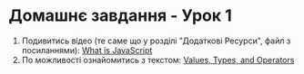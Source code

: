 # Домашнє завдання - Урок 1

1. Подивитись відео (те саме що у розділі "Додаткові Ресурси", файл з посиланнями): 
[What is JavaScript](https://www.youtube.com/watch?v=09XmbByy6Sk&t=159s)
2. По можливості ознайомитись з текстом: [Values, Types, and Operators](https://eloquentjavascript.net/01_values.html?authuser=0&hl=uk)